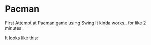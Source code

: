 # Pacman
First Attempt at Pacman game using Swing
It kinda works.. for like 2 minutes

It looks like this:
